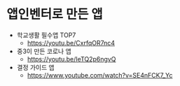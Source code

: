 # 앱인벤터로 만든 앱
* 학교생활 필수앱 TOP7
  * https://youtu.be/CxrfqOR7nc4
* 중3이 만든 코로나 앱
  * https://youtu.be/IeTQ2p6ngvQ  
* 결정 가이드 앱
  * https://www.youtube.com/watch?v=SE4nFCK7_Yc
